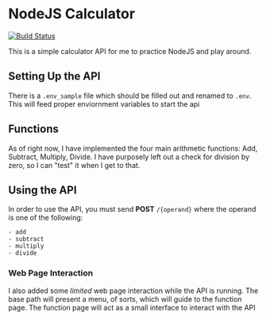 NodeJS Calculator
==================

[![Build Status](https://travis-ci.org/srz2/nodejs-calculator.svg?branch=master)](https://travis-ci.org/srz2/nodejs-calculator)

This is a simple calculator API for me to practice NodeJS and play around.

## Setting Up the API
There is a `.env_sample` file which should be filled out and
renamed to `.env`. This will feed proper enviornment variables to
start the api

## Functions

As of right now, I have implemented the four main arithmetic functions: 
Add, Subtract, Multiply, Divide. I have purposely left out a check for 
division by zero, so I can "test" it when I get to that.

## Using the API

In order to use the API, you must send **POST** `/{operand}` where the
operand is one of the following:

    - add
    - subtract
    - multiply
    - divide

### Web Page Interaction

I also added some *limited* web page interaction while the API
is running. The base path will present a menu, of sorts, which
will guide to the function page. The function page will act as
a small interface to interact with the API
